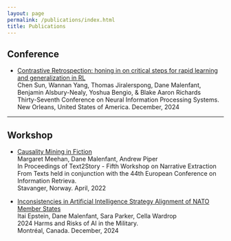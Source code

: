 ```yaml
---
layout: page
permalink: /publications/index.html
title: Publications
---
```




## Conference

- [Contrastive Retrospection: honing in on critical steps for rapid learning and generalization in RL](https://proceedings.neurips.cc/paper_files/paper/2023/file/6357d6d068622c962391081d296bed69-Paper-Conference.pdf) <br>Chen Sun, Wannan Yang, Thomas Jiralerspong, Dane Malenfant, Benjamin Alsbury-Nealy, Yoshua Bengio, & Blake Aaron Richards<br>Thirty-Seventh Conference on Neural Information Processing Systems.<br> New Orleans, United States of America. December, 2024<br>

---

## Workshop
- [Causality Mining in Fiction](https://ceur-ws.org/Vol-3117/paper3.pdf) <br>Margaret Meehan, Dane Malenfant, Andrew Piper<br> In Proceedings of Text2Story - Fifth Workshop on Narrative Extraction From Texts held in conjunction with the 44th European Conference on Information Retrieva. <br>Stavanger, Norway. April, 2022<br>

- [Inconsistencies in Artificial Intelligence Strategy Alignment of NATO Member States](https://openreview.net/pdf?id=apB72N0nxF) <br>Itai Epstein, Dane Malenfant, Sara Parker, Cella Wardrop<br> 2024 Harms and Risks of AI in the Military. <br> Montréal, Canada. December, 2024

<br>

